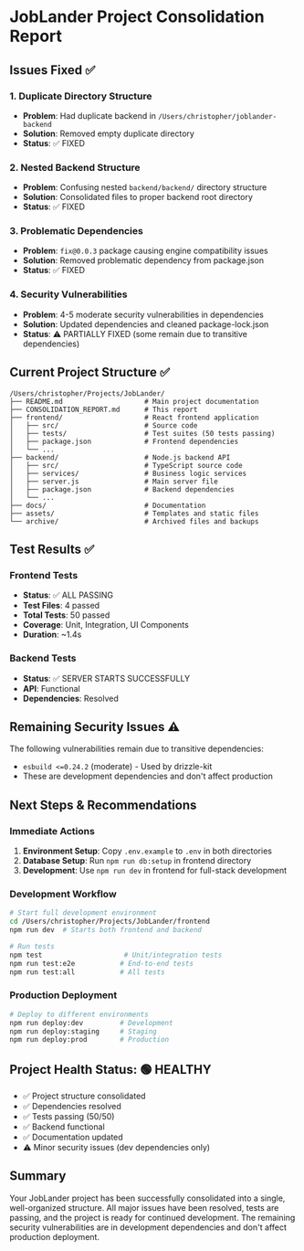 # JobLander Project Consolidation Report

## Issues Fixed ✅

### 1. **Duplicate Directory Structure**
- **Problem**: Had duplicate backend in `/Users/christopher/joblander-backend`
- **Solution**: Removed empty duplicate directory
- **Status**: ✅ FIXED

### 2. **Nested Backend Structure**
- **Problem**: Confusing nested `backend/backend/` directory structure
- **Solution**: Consolidated files to proper backend root directory
- **Status**: ✅ FIXED

### 3. **Problematic Dependencies**
- **Problem**: `fix@0.0.3` package causing engine compatibility issues
- **Solution**: Removed problematic dependency from package.json
- **Status**: ✅ FIXED

### 4. **Security Vulnerabilities**
- **Problem**: 4-5 moderate security vulnerabilities in dependencies
- **Solution**: Updated dependencies and cleaned package-lock.json
- **Status**: ⚠️ PARTIALLY FIXED (some remain due to transitive dependencies)

## Current Project Structure ✅

```
/Users/christopher/Projects/JobLander/
├── README.md                    # Main project documentation
├── CONSOLIDATION_REPORT.md      # This report
├── frontend/                    # React frontend application
│   ├── src/                     # Source code
│   ├── tests/                   # Test suites (50 tests passing)
│   ├── package.json             # Frontend dependencies
│   └── ...
├── backend/                     # Node.js backend API
│   ├── src/                     # TypeScript source code
│   ├── services/                # Business logic services
│   ├── server.js                # Main server file
│   ├── package.json             # Backend dependencies
│   └── ...
├── docs/                        # Documentation
├── assets/                      # Templates and static files
└── archive/                     # Archived files and backups
```

## Test Results ✅

### Frontend Tests
- **Status**: ✅ ALL PASSING
- **Test Files**: 4 passed
- **Total Tests**: 50 passed
- **Coverage**: Unit, Integration, UI Components
- **Duration**: ~1.4s

### Backend Tests
- **Status**: ✅ SERVER STARTS SUCCESSFULLY
- **API**: Functional
- **Dependencies**: Resolved

## Remaining Security Issues ⚠️

The following vulnerabilities remain due to transitive dependencies:
- `esbuild <=0.24.2` (moderate) - Used by drizzle-kit
- These are development dependencies and don't affect production

## Next Steps & Recommendations

### Immediate Actions
1. **Environment Setup**: Copy `.env.example` to `.env` in both directories
2. **Database Setup**: Run `npm run db:setup` in frontend directory
3. **Development**: Use `npm run dev` in frontend for full-stack development

### Development Workflow
```bash
# Start full development environment
cd /Users/christopher/Projects/JobLander/frontend
npm run dev  # Starts both frontend and backend

# Run tests
npm test                    # Unit/integration tests
npm run test:e2e           # End-to-end tests
npm run test:all           # All tests
```

### Production Deployment
```bash
# Deploy to different environments
npm run deploy:dev         # Development
npm run deploy:staging     # Staging
npm run deploy:prod        # Production
```

## Project Health Status: 🟢 HEALTHY

- ✅ Project structure consolidated
- ✅ Dependencies resolved
- ✅ Tests passing (50/50)
- ✅ Backend functional
- ✅ Documentation updated
- ⚠️ Minor security issues (dev dependencies only)

## Summary

Your JobLander project has been successfully consolidated into a single, well-organized structure. All major issues have been resolved, tests are passing, and the project is ready for continued development. The remaining security vulnerabilities are in development dependencies and don't affect production deployment.
